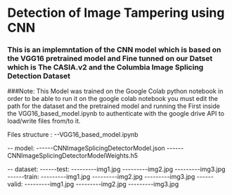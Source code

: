 # Detection of Image Tampering using CNN 

### This is an implemntation of the CNN model which is based on the VGG16 pretrained model and Fine tunned on our Datset which is The CASIA.v2 and the Columbia Image Splicing Detection Dataset 

###Note:
This Model was trained on the Google Colab python notebook in order to be able to run it on the google colab notebook you must edit the path for the dataset and the pretrained model and running the First inside the VGG16_based_model.ipynb to authenticate with the google drive API to load/write files from/to it.

Files structure :
--VGG16_based_model.ipynb

-- model:
------CNNImageSplicingDetectorModel.json
------CNNImageSplicingDetectorModelWeights.h5

-- dataset:
------test:
---------img1.jpg
---------img2.jpg
---------img3.jpg
------train:
---------img1.jpg
---------img2.jpg
---------img3.jpg
------valid:
---------img1.jpg
---------img2.jpg
---------img3.jpg

